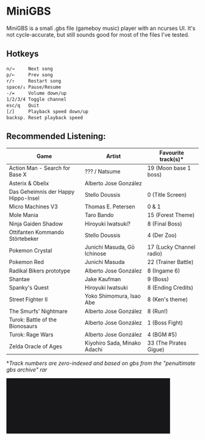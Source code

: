 # MiniGBS

MiniGBS is a small .gbs file (gameboy music) player with an ncurses UI.
It's not cycle-accurate, but still sounds good for most of the files I've tested.

## Hotkeys
	n/→     Next song
	p/←     Prev song
	r/↑     Restart song
	space/↓ Pause/Resume
	-/=     Volume down/up
	1/2/3/4 Toggle channel
	esc/q   Quit
	[/]     Playback speed down/up
	backsp. Reset playback speed

## Recommended Listening:

| Game | Artist | Favourite track(s)* |
| ---- | ------ | ------------------- |
| Action Man - Search for Base X | ??? / Natsume | 19 (Moon base 1 boss) |
| Asterix & Obelix | Alberto Jose González | |
| Das Geheimnis der Happy Hippo-Insel | Stello Doussis | 0 (Title Screen) |
| Micro Machines V3 | Thomas E. Petersen | 0 & 1 |
| Mole Mania | Taro Bando | 15 (Forest Theme) |
| Ninja Gaiden Shadow | Hiroyuki Iwatsuki? | 8 (Final Boss) |
| Ottifanten Kommando Störtebeker | Stello Doussis | 4 (Der Zoo) |
| Pokemon Crystal | Junichi Masuda, Gō Ichinose | 17 (Lucky Channel radio) |
| Pokemon Red | Junichi Masuda | 22 (Trainer Battle) |
| Radikal Bikers prototype | Alberto Jose González | 8 (Ingame 6) |
| Shantae | Jake Kaufman | 9 (Boss) |
| Spanky's Quest | Hiroyuki Iwatsuki | 8 (Ending Credits) |
| Street Fighter II | Yoko Shimomura, Isao Abe | 8 (Ken's theme) |
| The Smurfs' Nightmare | Alberto Jose González | 8 (Run!) |
| Turok: Battle of the Bionosaurs | Alberto Jose González | 1 (Boss Fight) |
| Turok: Rage Wars | Alberto Jose González | 4 (BGM #5) |
| Zelda Oracle of Ages | Kiyohiro Sada, Minako Adachi | 33 (The Pirates Gigue) |
	
**Track numbers are zero-indexed and based on gbs from the "penultimate gbs archive" rar*

![Screenshot](/anim.gif)
	
	
